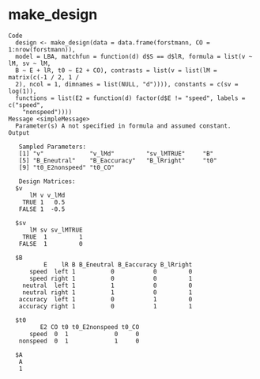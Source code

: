 # make_design

    Code
      design <- make_design(data = data.frame(forstmann, CO = 1:nrow(forstmann)),
      model = LBA, matchfun = function(d) d$S == d$lR, formula = list(v ~ lM, sv ~ lM,
      B ~ E + lR, t0 ~ E2 + CO), contrasts = list(v = list(lM = matrix(c(-1 / 2, 1 /
      2), ncol = 1, dimnames = list(NULL, "d")))), constants = c(sv = log(1)),
      functions = list(E2 = function(d) factor(d$E != "speed", labels = c("speed",
        "nonspeed"))))
    Message <simpleMessage>
      Parameter(s) A not specified in formula and assumed constant.
    Output
      
       Sampled Parameters: 
       [1] "v"             "v_lMd"         "sv_lMTRUE"     "B"            
       [5] "B_Eneutral"    "B_Eaccuracy"   "B_lRright"     "t0"           
       [9] "t0_E2nonspeed" "t0_CO"        
      
       Design Matrices: 
      $v
          lM v v_lMd
        TRUE 1   0.5
       FALSE 1  -0.5
      
      $sv
          lM sv sv_lMTRUE
        TRUE  1         1
       FALSE  1         0
      
      $B
              E    lR B B_Eneutral B_Eaccuracy B_lRright
          speed  left 1          0           0         0
          speed right 1          0           0         1
        neutral  left 1          1           0         0
        neutral right 1          1           0         1
       accuracy  left 1          0           1         0
       accuracy right 1          0           1         1
      
      $t0
             E2 CO t0 t0_E2nonspeed t0_CO
          speed  0  1             0     0
       nonspeed  0  1             1     0
      
      $A
       A
       1
      

